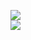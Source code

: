 [![](https://img.shields.io/badge/Made%20With-Github%20Spray-lightgrey.svg?style=for-the-badge&logo=github)](https://github.com/Annihil/github-spray#7080)  
[![](https://i.imgur.com/2DrTn0Z.gif)](https://github.com/Annihil/github-spray)